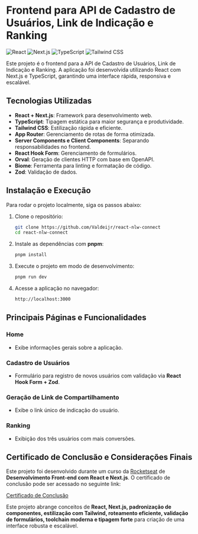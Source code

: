 # Frontend para API de Cadastro de Usuários, Link de Indicação e Ranking

![React](https://img.shields.io/badge/React-61DAFB?style=for-the-badge&logo=react&logoColor=white)
![Next.js](https://img.shields.io/badge/Next.js-000000?style=for-the-badge&logo=next.js&logoColor=white)
![TypeScript](https://img.shields.io/badge/TypeScript-007ACC?style=for-the-badge&logo=typescript&logoColor=white)
![Tailwind CSS](https://img.shields.io/badge/Tailwind_CSS-38B2AC?style=for-the-badge&logo=tailwind-css&logoColor=white)

Este projeto é o frontend para a API de Cadastro de Usuários, Link de Indicação e Ranking. A aplicação foi desenvolvida utilizando React com Next.js e TypeScript, garantindo uma interface rápida, responsiva e escalável. 

## Tecnologias Utilizadas

- **React + Next.js**: Framework para desenvolvimento web.
- **TypeScript**: Tipagem estática para maior segurança e produtividade.
- **Tailwind CSS**: Estilização rápida e eficiente.
- **App Router**: Gerenciamento de rotas de forma otimizada.
- **Server Components e Client Components**: Separando responsabilidades no frontend.
- **React Hook Form**: Gerenciamento de formulários.
- **Orval**: Geração de clientes HTTP com base em OpenAPI.
- **Biome**: Ferramenta para linting e formatação de código.
- **Zod**: Validação de dados.

## Instalação e Execução

Para rodar o projeto localmente, siga os passos abaixo:

1. Clone o repositório:
   ```bash
   git clone https://github.com/Valdeijr/react-nlw-connect
   cd react-nlw-connect

2. Instale as dependências com **pnpm**:
   ```bash
   pnpm install

3. Execute o projeto em modo de desenvolvimento:
   ```bash
   pnpm run dev

4. Acesse a aplicação no navegador:
   ```bash
   http://localhost:3000


## Principais Páginas e Funcionalidades

### Home
- Exibe informações gerais sobre a aplicação.

### Cadastro de Usuários
- Formulário para registro de novos usuários com validação via **React Hook Form + Zod**.

### Geração de Link de Compartilhamento
- Exibe o link único de indicação do usuário.

### Ranking
- Exibição dos três usuários com mais conversões.

## Certificado de Conclusão e Considerações Finais

Este projeto foi desenvolvido durante um curso da [Rocketseat](https://app.rocketseat.com.br) de **Desenvolvimento Front-end com React e Next.js**. O certificado de conclusão pode ser acessado no seguinte link:

[Certificado de Conclusão](https://app.rocketseat.com.br/certificates/80a52ee4-fc99-413f-838d-e1faf267c876)

Este projeto abrange conceitos de **React, Next.js, padronização de componentes, estilização com Tailwind, roteamento eficiente, validação de formulários, toolchain moderna e tipagem forte** para criação de uma interface robusta e escalável.